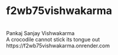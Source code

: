 # f2wb75vishwakarma
<br>
Pankaj Sanjay Vishwakarma
<br>
A crocodile cannot stick its tongue out
<br>
https://f2wb75vishwakarma.onrender.com